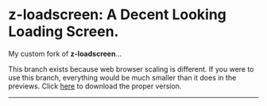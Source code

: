# z-loadscreen: A Decent Looking Loading Screen.
My custom fork of **z-loadscreen**...

This branch exists because web browser scaling is different. If you were to use this branch, everything would be much smaller than it does in the previews. Click [here](https://github.com/How-Bout-No/z-loadscreen/archive/master.zip) to download the proper version.


-------
